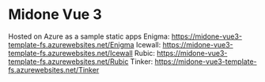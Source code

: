 # Midone Vue 3

Hosted on Azure as a sample static apps
Enigma: <https://midone-vue3-template-fs.azurewebsites.net/Enigma>
Icewall: <https://midone-vue3-template-fs.azurewebsites.net/Icewall>
Rubic: <https://midone-vue3-template-fs.azurewebsites.net/Rubic>
Tinker: <https://midone-vue3-template-fs.azurewebsites.net/Tinker>